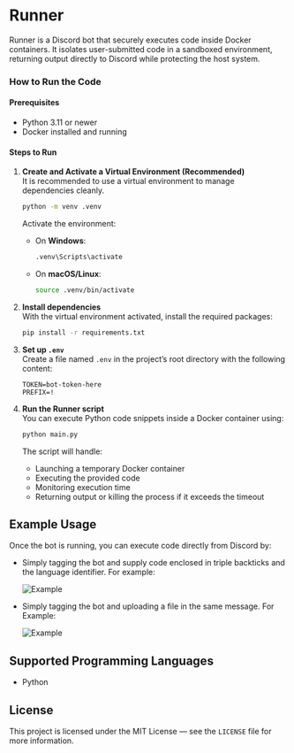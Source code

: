 # Runner
Runner is a Discord bot that securely executes code inside Docker containers. It isolates user-submitted code in a sandboxed environment, returning output directly to Discord while protecting the host system.

### How to Run the Code
#### Prerequisites
- Python 3.11 or newer
- Docker installed and running

#### Steps to Run

1. **Create and Activate a Virtual Environment (Recommended)**  
   It is recommended to use a virtual environment to manage dependencies cleanly.

    ```bash
    python -m venv .venv
    ```

    Activate the environment:

    - On **Windows**:
      ```bash
      .venv\Scripts\activate
      ```
    - On **macOS/Linux**:
      ```bash
      source .venv/bin/activate
      ```

2. **Install dependencies**  
   With the virtual environment activated, install the required packages:

    ```bash
    pip install -r requirements.txt
    ```

3. **Set up `.env`**  
   Create a file named `.env` in the project’s root directory with the following content:
    ```dotenv
    TOKEN=bot-token-here
    PREFIX=!
    ```

4. **Run the Runner script**  
   You can execute Python code snippets inside a Docker container using:

    ```bash
    python main.py
    ```

   The script will handle:
   - Launching a temporary Docker container
   - Executing the provided code
   - Monitoring execution time
   - Returning output or killing the process if it exceeds the timeout
    
## Example Usage
Once the bot is running, you can execute code directly from Discord by:
- Simply tagging the bot and supply code enclosed in triple backticks and the language identifier. For example:

    ![Example](https://i.imgur.com/h1FpS74.png)

- Simply tagging the bot and uploading a file in the same message. For Example:
  
    ![Example](https://i.imgur.com/IYLx8wq.png)


## Supported Programming Languages
- Python


## License

This project is licensed under the MIT License — see the `LICENSE` file for more information.
